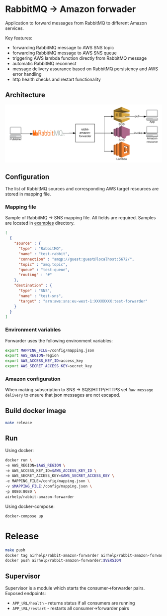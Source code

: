 # RabbitMQ -> Amazon forwader

Application to forward messages from RabbitMQ to different Amazon services.

Key features:

* forwarding RabbitMQ message to AWS SNS topic
* forwarding RabbitMQ message to AWS SNS queue
* triggering AWS lambda function directly from RabbitMQ message
* automatic RabbitMQ reconnect
* message delivery assurance based on RabbitMQ persistency and AWS error handling
* http health checks and restart functionality

## Architecture

![Alt text](img/rabbit-amazon-forwarder.png?raw=true "RabbitMQ -> Amazon architecture")

## Configuration

The list of RabbitMQ sources and corresponding AWS target resources are stored in mapping file.

### Mapping file

Sample of RabbitMQ -> SNS mapping file. All fields are required. Samples are located in [examples](https://github.com/AirHelp/rabbit-amazon-forwarder/examples) directory.
```json
[
  {
    "source" : {
      "type" : "RabbitMQ",
      "name" : "test-rabbit",
      "connection" : "amqp://guest:guest@localhost:5672/",
      "topic" : "amq.topic",
      "queue" : "test-queue",
      "routing" : "#"
    },
    "destination" : {
      "type" : "SNS",
      "name" : "test-sns",
      "target" : "arn:aws:sns:eu-west-1:XXXXXXXX:test-forwarder"
    }
  }
]
```

### Environment variables

Forwarder uses the following environment variables:
```bash
export MAPPING_FILE=/config/mapping.json
export AWS_REGION=region
export AWS_ACCESS_KEY_ID=access_key
export AWS_SECRET_ACCESS_KEY=secret_key
```

### Amazon configuration

When making subscription to SNS -> SQS/HTTP/HTTPS set `Raw message delivery` to ensure that json messages are not escaped.

## Build docker image

```bash
make release
```

## Run

Using docker:
```bash
docker run \
-e AWS_REGION=$AWS_REGION \
-e AWS_ACCESS_KEY_ID=$AWS_ACCESS_KEY_ID \
-e AWS_SECRET_ACCESS_KEY=$AWS_SECRET_ACCESS_KEY \
-e MAPPING_FILE=/config/mapping.json \
-v $MAPPING_FILE:/config/mapping.json \
-p 8080:8080 \
airhelp/rabbit-amazon-forwarder
```

Using docker-compose:
```bash
docker-compose up
```

# Release

```bash
make push
docker tag airhelp/rabbit-amazon-forwarder airhelp/rabbit-amazon-forwarder:$VERSION
docker push airhelp/rabbit-amazon-forwarder:$VERSION
```

## Supervisor

Supervisor is a module which starts the consumer->forwarder pairs.
Exposed endpoints:
- `APP_URL/health` - returns status if all consumers are running
- `APP_URL/restart` - restarts all consumer->forwarder pairs
